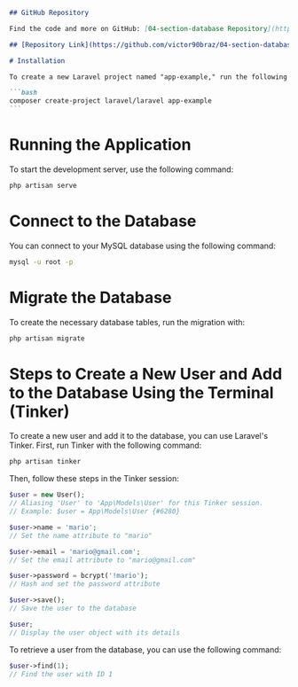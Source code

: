 ````markdown
## GitHub Repository

Find the code and more on GitHub: [04-section-database Repository](https://github.com/victor90braz/04-section-database.git)

## [Repository Link](https://github.com/victor90braz/04-section-database.git)

# Installation

To create a new Laravel project named "app-example," run the following command:

```bash
composer create-project laravel/laravel app-example
```
````

# Running the Application

To start the development server, use the following command:

```bash
php artisan serve
```

# Connect to the Database

You can connect to your MySQL database using the following command:

```bash
mysql -u root -p
```

# Migrate the Database

To create the necessary database tables, run the migration with:

```bash
php artisan migrate
```

# Steps to Create a New User and Add to the Database Using the Terminal (Tinker)

To create a new user and add it to the database, you can use Laravel's Tinker. First, run Tinker with the following command:

```bash
php artisan tinker
```

Then, follow these steps in the Tinker session:

```php
$user = new User();
// Aliasing 'User' to 'App\Models\User' for this Tinker session.
// Example: $user = App\Models\User {#6280}

$user->name = 'mario';
// Set the name attribute to "mario"

$user->email = 'mario@gmail.com';
// Set the email attribute to "mario@gmail.com"

$user->password = bcrypt('!mario');
// Hash and set the password attribute

$user->save();
// Save the user to the database

$user;
// Display the user object with its details
```

To retrieve a user from the database, you can use the following command:

```php
$user->find(1);
// Find the user with ID 1
```
